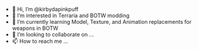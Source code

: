 - 👋 Hi, I’m @kirbydapinkpuff
- 👀 I’m interested in Terraria and BOTW modding
- 🌱 I’m currently learning Model, Texture, and Animation replacements for weapons in BOTW
- 💞️ I’m looking to collaborate on ...
- 📫 How to reach me ...

<!---
kirbydapinkpuff/kirbydapinkpuff is a ✨ special ✨ repository because its `README.md` (this file) appears on your GitHub profile.
You can click the Preview link to take a look at your changes.
--->
